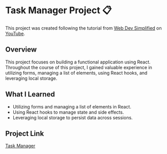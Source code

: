 # Task Manager Project 📋

This project was created following the tutorial from [Web Dev Simplified](https://www.youtube.com/c/WebDevSimplified) on [YouTube](https://www.youtube.com/watch?v=Rh3tobg7hEo).

## Overview

This project focuses on building a functional application using React. Throughout the course of this project, I gained valuable experience in utilizing forms, managing a list of elements, using React hooks, and leveraging local storage.

## What I Learned

- Utilizing forms and managing a list of elements in React.
- Using React hooks to manage state and side effects.
- Leveraging local storage to persist data across sessions.

## Project Link

 [Task Manager](https://stefaniapaduraru.github.io/task-manager.github.io/)
